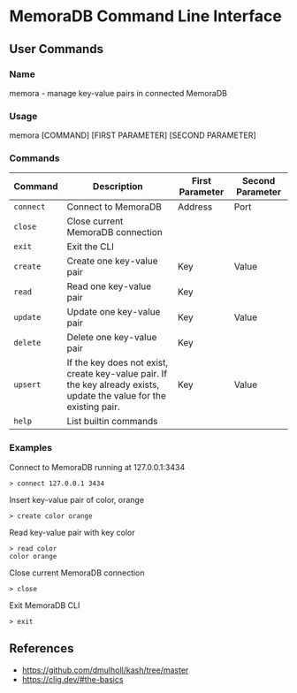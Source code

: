 # MemoraDB Command Line Interface
## User Commands
### Name
memora - manage key-value pairs in connected MemoraDB

### Usage
memora [COMMAND] [FIRST PARAMETER] [SECOND PARAMETER]

### Commands 
| Command | Description | First Parameter | Second Parameter |
| --- | --- | --- | --- |
| `connect` | Connect to MemoraDB | Address | Port |
| `close` | Close current MemoraDB connection |  |  |
| `exit` | Exit the CLI |  |  |
| `create` | Create one key-value pair | Key | Value |
| `read` | Read one key-value pair | Key |  |
| `update` | Update one key-value pair | Key | Value |
| `delete` | Delete one key-value pair | Key |  |
| `upsert` | If the key does not exist, create key-value pair. If the key already exists, update the value for the existing pair. | Key | Value |
| `help` | List builtin commands |  |  |

### Examples
Connect to MemoraDB running at 127.0.0.1:3434
```
> connect 127.0.0.1 3434
```

Insert key-value pair of color, orange
```
> create color orange
```

Read key-value pair with key color
```
> read color
color orange
```

Close current MemoraDB connection 
```
> close
```

Exit MemoraDB CLI
```
> exit
```

## References
- https://github.com/dmulholl/kash/tree/master
- https://clig.dev/#the-basics